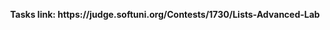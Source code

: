 <p align="center">
  <b>Tasks link: https://judge.softuni.org/Contests/1730/Lists-Advanced-Lab</b><br>
</p>
